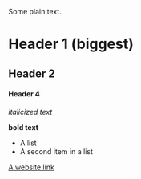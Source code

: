 Some plain text.

# Header 1 (biggest)

## Header 2

#### Header 4

*italicized text*

**bold text**

- A list
- A second item in a list

[A website link](https://matthewdehaven.com)

